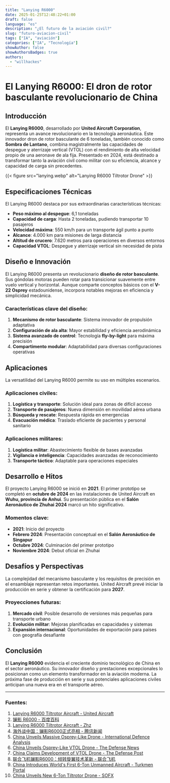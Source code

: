 ```yaml
---
title: "Lanying R6000"
date: 2025-01-25T12:48:22+01:00
draft: false
language: "es"
description: "¿El futuro de la aviación civil?"
slug: "futuro-aviacion-civil"
tags: ["IA", "aviación"]
categories: ["IA", "Tecnología"]
showAuthor: false
showAuthorsBadges: true
authors:
  - "willhackes"
---
```

# El Lanying R6000: El dron de rotor basculante revolucionario de China

## Introducción
El **Lanying R6000**, desarrollado por **United Aircraft Corporation**, representa un avance revolucionario en la tecnología aeronáutica. Este innovador dron de rotor basculante de 6 toneladas, también conocido como **Sombra de Lantano**, combina magistralmente las capacidades de despegue y aterrizaje vertical (VTOL) con el rendimiento de alta velocidad propio de una aeronave de ala fija. Presentado en 2024, está destinado a transformar tanto la aviación civil como militar con su eficiencia, alcance y capacidad de carga sin precedentes.

{{< figure src="lanying.webp" alt="Lanying R6000 Tiltrotor Drone" >}}

## Especificaciones Técnicas
El Lanying R6000 destaca por sus extraordinarias características técnicas:

- **Peso máximo al despegue**: 6,1 toneladas
- **Capacidad de carga**: Hasta 2 toneladas, pudiendo transportar 10 pasajeros
- **Velocidad máxima**: 550 km/h para un transporte ágil punto a punto
- **Alcance**: 4.000 km para misiones de larga distancia
- **Altitud de crucero**: 7.620 metros para operaciones en diversos entornos
- **Capacidad VTOL**: Despegue y aterrizaje vertical sin necesidad de pista

## Diseño e Innovación
El Lanying R6000 presenta un revolucionario **diseño de rotor basculante**. Sus góndolas motoras pueden rotar para transicionar suavemente entre vuelo vertical y horizontal. Aunque comparte conceptos básicos con el **V-22 Osprey** estadounidense, incorpora notables mejoras en eficiencia y simplicidad mecánica.

### Características clave del diseño:
1. **Mecanismo de rotor basculante**: Sistema innovador de propulsión adaptativa
2. **Configuración de ala alta**: Mayor estabilidad y eficiencia aerodinámica
3. **Sistema avanzado de control**: Tecnología **fly-by-light** para máxima precisión
4. **Compartimento modular**: Adaptabilidad para diversas configuraciones operativas

## Aplicaciones
La versatilidad del Lanying R6000 permite su uso en múltiples escenarios.

### Aplicaciones civiles:
1. **Logística y transporte**: Solución ideal para zonas de difícil acceso
2. **Transporte de pasajeros**: Nueva dimensión en movilidad aérea urbana
3. **Búsqueda y rescate**: Respuesta rápida en emergencias
4. **Evacuación médica**: Traslado eficiente de pacientes y personal sanitario

### Aplicaciones militares:
1. **Logística militar**: Abastecimiento flexible de bases avanzadas
2. **Vigilancia e inteligencia**: Capacidades avanzadas de reconocimiento
3. **Transporte táctico**: Adaptable para operaciones especiales

## Desarrollo e Hitos
El proyecto Lanying R6000 se inició en **2021**. El primer prototipo se completó en **octubre de 2024** en las instalaciones de United Aircraft en **Wuhu, provincia de Anhui**. Su presentación pública en el **Salón Aeronáutico de Zhuhai 2024** marcó un hito significativo.

### Momentos clave:
- **2021**: Inicio del proyecto
- **Febrero 2024**: Presentación conceptual en el **Salón Aeronáutico de Singapur**
- **Octubre 2024**: Culminación del primer prototipo
- **Noviembre 2024**: Debut oficial en Zhuhai

## Desafíos y Perspectivas
La complejidad del mecanismo basculante y los requisitos de precisión en el ensamblaje representan retos importantes. United Aircraft prevé iniciar la producción en serie y obtener la certificación para **2027**.

### Proyecciones futuras:
1. **Mercado civil**: Posible desarrollo de versiones más pequeñas para transporte urbano
2. **Evolución militar**: Mejoras planificadas en capacidades y sistemas
3. **Expansión internacional**: Oportunidades de exportación para países con geografía desafiante

## Conclusión
El **Lanying R6000** evidencia el creciente dominio tecnológico de China en el sector aeronáutico. Su innovador diseño y prestaciones excepcionales lo posicionan como un elemento transformador en la aviación moderna. La próxima fase de producción en serie y sus potenciales aplicaciones civiles anticipan una nueva era en el transporte aéreo.

---

### Fuentes:
1. [Lanying R6000 Tiltrotor Aircraft - United Aircraft](https://www.uatair.com/en/product/info/71.html)
2. [镧影 R6000 - 百度百科](https://baike.baidu.com/item/%E9%95%A7%E5%BD%B1%20R6000/64998983)
3. [Lanying R6000 Tiltrotor Aircraft - Zhz](https://www.zhz.com/en/product/info/62.html)
4. [海外谈中国：镧影R6000正式亮相 - 腾讯新闻](https://news.qq.com/rain/a/20241015A04CYW00)
5. [China Unveils Massive Osprey-Like Drone - International Defence Analysis](https://internationaldefenceanalysis.com/china-unveils-massive-osprey-like-drone-the-lanying-r6000/)
6. [China Unveils Osprey-Like VTOL Drone - The Defense News](https://www.thedefensenews.com/news-details/China-Unveils-Osprey-Like-VTOL-Drone-Lanying-R6000-Capable-of-2-Ton-Payload-and-4000km-Range/)
7. [China Claims Development of VTOL Drone - The Defense Post](https://thedefensepost.com/2024/10/18/china-development-vtol-drone/)
8. [联合飞机镧影R6000：倾转旋翼技术革新 - 联合飞机](https://www.aibangfly.com/a/7549)
9. [China Introduces World's First 6-Ton Unmanned Aircraft - Turkmen Portal](https://turkmenportal.com/en/blog/83671/china-introduced-the-worlds-first-6ton-unmanned-aircraft)
10. [China Unveils New 6-Ton Tiltrotor Drone - SOFX](https://www.sofx.com/china-unveils-new-6-ton-tiltrotor-drone/)
